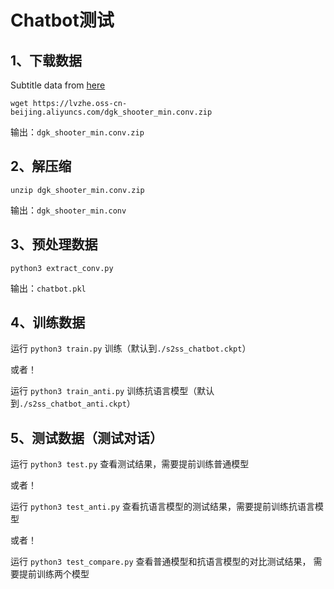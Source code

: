 
# Chatbot测试

## 1、下载数据

Subtitle data from [here](https://github.com/fateleak/dgk_lost_conv)

```
wget https://lvzhe.oss-cn-beijing.aliyuncs.com/dgk_shooter_min.conv.zip
```

输出：`dgk_shooter_min.conv.zip`

## 2、解压缩

```
unzip dgk_shooter_min.conv.zip
```

输出：`dgk_shooter_min.conv`

## 3、预处理数据

```
python3 extract_conv.py
```

输出：`chatbot.pkl`

## 4、训练数据

运行 `python3 train.py` 训练（默认到`./s2ss_chatbot.ckpt`）

或者！

运行 `python3 train_anti.py` 训练抗语言模型（默认到`./s2ss_chatbot_anti.ckpt`）

## 5、测试数据（测试对话）

运行 `python3 test.py` 查看测试结果，需要提前训练普通模型

或者！

运行 `python3 test_anti.py` 查看抗语言模型的测试结果，需要提前训练抗语言模型

或者！

运行 `python3 test_compare.py` 查看普通模型和抗语言模型的对比测试结果，
需要提前训练两个模型
